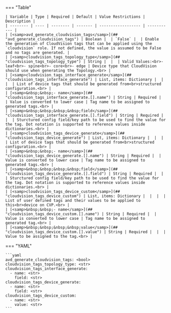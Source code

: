 <!--
  ~ Copyright (c) 2023 Arista Networks, Inc.
  ~ Use of this source code is governed by the Apache License 2.0
  ~ that can be found in the LICENSE file.
  -->
=== "Table"

    | Variable | Type | Required | Default | Value Restrictions | Description |
    | -------- | ---- | -------- | ------- | ------------------ | ----------- |
    | [<samp>avd_generate_cloudvision_tags</samp>](## "avd_generate_cloudvision_tags") | Boolean |  | `False` |  | Enable the generation of CloudVision tags that can be applied using the `cloudvision` role. If not defined, the value is assumed to be False and no tags are generated. |
    | [<samp>cloudvision_tags_topology_type</samp>](## "cloudvision_tags_topology_type") | String |  |  | Valid Values:<br>- leaf<br>- spine<br>- core<br>- edge | Device type that CloudVision should use when generating the Topology.<br> |
    | [<samp>cloudvision_tags_interface_generate</samp>](## "cloudvision_tags_interface_generate") | List, items: Dictionary |  |  |  | List of device tags that should be generated from<br>structured configuration.<br> |
    | [<samp>&nbsp;&nbsp;- name</samp>](## "cloudvision_tags_interface_generate.[].name") | String | Required |  | Value is converted to lower case | Tag name to be assigned to generated tags.<br> |
    | [<samp>&nbsp;&nbsp;&nbsp;&nbsp;field</samp>](## "cloudvision_tags_interface_generate.[].field") | String | Required |  |  | Sturctured config field/key path to be used to find the value for the tag. Dot notation is supported to reference values inside dictionaries.<br> |
    | [<samp>cloudvision_tags_device_generate</samp>](## "cloudvision_tags_device_generate") | List, items: Dictionary |  |  |  | List of device tags that should be generated from<br>structured configuration.<br> |
    | [<samp>&nbsp;&nbsp;- name</samp>](## "cloudvision_tags_device_generate.[].name") | String | Required |  | Value is converted to lower case | Tag name to be assigned to generated tags.<br> |
    | [<samp>&nbsp;&nbsp;&nbsp;&nbsp;field</samp>](## "cloudvision_tags_device_generate.[].field") | String | Required |  |  | Sturctured config field/key path to be used to find the value for the tag. Dot notation is supported to reference values inside dictionaries.<br> |
    | [<samp>cloudvision_tags_device_custom</samp>](## "cloudvision_tags_device_custom") | List, items: Dictionary |  |  |  | List of user defined tags and their values to be applied to this<br>device on CVP.<br> |
    | [<samp>&nbsp;&nbsp;- name</samp>](## "cloudvision_tags_device_custom.[].name") | String | Required |  | Value is converted to lower case | Tag name to be assigned to generated tag.<br> |
    | [<samp>&nbsp;&nbsp;&nbsp;&nbsp;value</samp>](## "cloudvision_tags_device_custom.[].value") | String | Required |  |  | Value to be assigned to the tag.<br> |

=== "YAML"

    ```yaml
    avd_generate_cloudvision_tags: <bool>
    cloudvision_tags_topology_type: <str>
    cloudvision_tags_interface_generate:
      - name: <str>
        field: <str>
    cloudvision_tags_device_generate:
      - name: <str>
        field: <str>
    cloudvision_tags_device_custom:
      - name: <str>
        value: <str>
    ```
